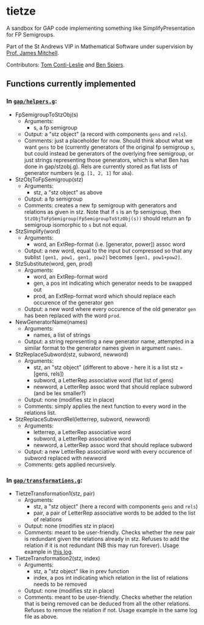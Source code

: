 # tietze
A sandbox for GAP code implementing something like SimplifyPresentation for FP Semigroups.

Part of the St Andrews VIP in Mathematical Software under supervision by [Prof. James Mitchell](https://github.com/james-d-mitchell/).

Contributors: [Tom Conti-Leslie](https://github.com/tomcontileslie) and [Ben Spiers](https://github.com/bspiers).

## Functions currently implemented

### In [`gap/helpers.g`](gap/helpers.g):

- FpSemigroupToStzObj(s)
  - Arguments:
    - s, a fp semigroup
  - Output: a "stz object" (a record with components `gens` and `rels`).
  - Comments: just a placeholder for now. Should think about what we want `gens` to be (currently generators of the original fp semigroup `s`, but
    could instead be generators of the overlying free semigroup, or just strings representing those generators, which is what Ben has done in gap/stzobj.g).
    Rels are currently stored as flat lists of generator numbers (e.g. `[1, 2, 1]` for `aba`).
- StzObjToFpSemigroup(stz)
  - Arguments:
    - stz, a "stz object" as above
  - Output: a fp semigroup
  - Comments: creates a new fp semigroup with generators and relations as given in stz. Note that if `s` is an fp semigroup, then
    `StzObjToFpSemigroup(FpSemigroupToStzObj(s))` should return an fp semigroup isomorphic to `s` but not equal.
- StzSimplify(word)
  - Arguments:
    - word, an ExtRep-format (i.e. [generator, power]) assoc word
  - Output: a new word, equal to the input but compressed so that any sublist `[gen1, pow1, gen1, pow2]` becomes `[gen1, pow1+pow2]`.
- StzSubstitute(word, gen, prod)
  - Arguments:
    - word, an ExtRep-format word
    - gen, a pos int indicating which generator needs to be swapped out
    - prod, an ExtRep-format word which should replace each occurence of the generator gen
  - Output: a new word where every occurence of the old generator `gen` has been replaced with the word `prod`.
- NewGeneratorName(names)
  - Arguments:
    - names, a list of strings
  - Output: a string representing a new generator name, attempted in a similar format to the generator names given in argument `names`.
- StzReplaceSubword(stz, subword, newword)
  - Arguments:
    - stz, an "stz object" (different to above - here it is a list stz = [gens, rels])
    - subword, a LetterRep associative word (flat list of gens)
    - newword, a LetterRep assoc word that should replace subword (and be lex smaller?)
  - Output: none (modifies stz in place)
  - Comments: simply applies the next function to every word in the relations list.
- StzReplaceSubwordRel(letterrep, subword, newword)
  - Arguments:
    - letterrep, a LetterRep associative word
    - subword, a LetterRep associative word
    - newword, a LetterRep assoc word that should replace subword
  - Output: a new LetterRep associative word with every occurence of subword replaced with newword
  - Comments: gets applied recursively.

### In [`gap/transformations.g`](gap/transformations.g):

- TietzeTransformation1(stz, pair)
  - Arguments:
    - stz, a "stz object" (here a record with components `gens` and `rels`)
    - pair, a pair of LetterRep associative words to be added to the list of relations
  - Output: none (modifies stz in place)
  - Comments: meant to be user-friendly. Checks whether the new pair is redundant given the relations already in stz. Refuses to add the relation if it is not
    redundant (NB this may run forever). Usage example in [this log](https://github.com/tomcontileslie/tietze/blob/fc87021a77c214d464b135caea35a8db76c97318/logs/2021-03-24.md).
- TietzeTransformation2(stz, index)
  - Arguments:
    - stz, a "stz object" like in prev function
    - index, a pos int indicating which relation in the list of relations needs to be removed
  - Output: none (modifies stz in place)
  - Comments: meant to be user-friendly. Checks whether the relation that is being removed can be deduced from all the other relations. Refuses to remove
    the relation if not. Usage example in the same log file as above.
